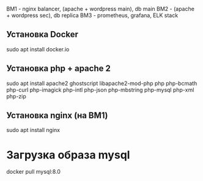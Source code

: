 ВМ1 - nginx balancer, (apache + wordpress main), db main
ВМ2 - (apache + wordpress sec), db replica
ВМ3 - prometheus, grafana, ELK stack

## Установка Docker
sudo apt install docker.io

## Установка php + apache 2
sudo apt install apache2 ghostscript libapache2-mod-php php php-bcmath php-curl php-imagick php-intl php-json php-mbstring php-mysql php-xml php-zip

## Установка nginx (на ВМ1)
sudo apt install nginx
        
# Загрузка образа mysql
docker pull mysql:8.0
